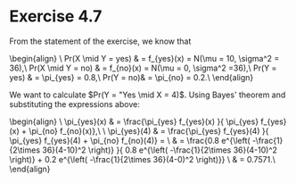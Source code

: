 
# Exercise 4.7

From the statement of the exercise, we know that

\begin{align}
\ Pr(X \mid Y = yes) & = f_{yes}(x)  = N(\mu = 10, \sigma^2 = 36),\\
Pr(X \mid Y = no) & = f_{no}(x) = N(\mu = 0, \sigma^2 =36),\\
Pr(Y = yes) & = \pi_{yes} = 0.8,\\
Pr(Y = no)&  = \pi_{no} = 0.2.\\
\end{align}

We want to calculate $Pr(Y = "Yes \mid X = 4)$. Using Bayes' theorem and substituting the expressions above:

\begin{align}
\ \pi_{yes}(x) & =  \frac{\pi_{yes} f_{yes}(x) }{ \pi_{yes} f_{yes}(x) + \pi_{no} f_{no}(x)},\\
\ \pi_{yes}(4) & =  \frac{\pi_{yes} f_{yes}(4) }{ \pi_{yes} f_{yes}(4) + \pi_{no} f_{no}(4)} = \\
& = \frac{0.8 e^{\left( -\frac{1}{2\times 36}(4-10)^2 \right)} }{  0.8 e^{\left( -\frac{1}{2\times 36}(4-10)^2 \right)} + 0.2 e^{\left( -\frac{1}{2\times 36}(4-0)^2 \right)}} \\
& = 0.7571.\\
\end{align}
